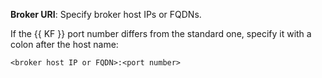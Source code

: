 **Broker URI**: Specify broker host IPs or FQDNs.

If the {{ KF }} port number differs from the standard one, specify it with a colon after the host name:

```text
<broker host IP or FQDN>:<port number>
```
